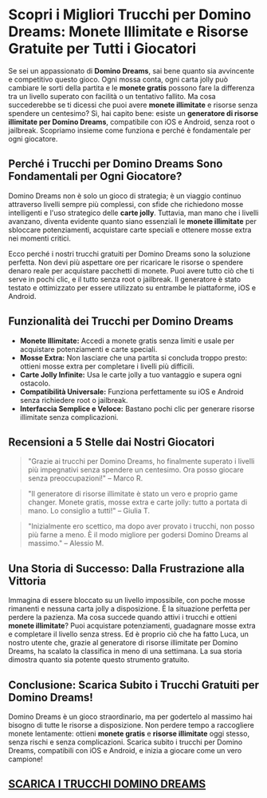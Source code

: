 <h1>Scopri i Migliori Trucchi per Domino Dreams: Monete Illimitate e Risorse Gratuite per Tutti i Giocatori</h1>

<p>Se sei un appassionato di <strong>Domino Dreams</strong>, sai bene quanto sia avvincente e competitivo questo gioco. Ogni mossa conta, ogni carta jolly può cambiare le sorti della partita e le <strong>monete gratis</strong> possono fare la differenza tra un livello superato con facilità o un tentativo fallito. Ma cosa succederebbe se ti dicessi che puoi avere <strong>monete illimitate</strong> e risorse senza spendere un centesimo? Sì, hai capito bene: esiste un <strong>generatore di risorse illimitate per Domino Dreams</strong>, compatibile con iOS e Android, senza root o jailbreak. Scopriamo insieme come funziona e perché è fondamentale per ogni giocatore.</p>

<h2>Perché i Trucchi per Domino Dreams Sono Fondamentali per Ogni Giocatore?</h2>

<p>Domino Dreams non è solo un gioco di strategia; è un viaggio continuo attraverso livelli sempre più complessi, con sfide che richiedono mosse intelligenti e l'uso strategico delle <strong>carte jolly</strong>. Tuttavia, man mano che i livelli avanzano, diventa evidente quanto siano essenziali le <strong>monete illimitate</strong> per sbloccare potenziamenti, acquistare carte speciali e ottenere mosse extra nei momenti critici.</p>

<p>Ecco perché i nostri trucchi gratuiti per Domino Dreams sono la soluzione perfetta. Non devi più aspettare ore per ricaricare le risorse o spendere denaro reale per acquistare pacchetti di monete. Puoi avere tutto ciò che ti serve in pochi clic, e il tutto senza root o jailbreak. Il generatore è stato testato e ottimizzato per essere utilizzato su entrambe le piattaforme, iOS e Android.</p>

<h2>Funzionalità dei Trucchi per Domino Dreams</h2>

<ul>
  <li><strong>Monete Illimitate:</strong> Accedi a monete gratis senza limiti e usale per acquistare potenziamenti e carte speciali.</li>
  <li><strong>Mosse Extra:</strong> Non lasciare che una partita si concluda troppo presto: ottieni mosse extra per completare i livelli più difficili.</li>
  <li><strong>Carte Jolly Infinite:</strong> Usa le carte jolly a tuo vantaggio e supera ogni ostacolo.</li>
  <li><strong>Compatibilità Universale:</strong> Funziona perfettamente su iOS e Android senza richiedere root o jailbreak.</li>
  <li><strong>Interfaccia Semplice e Veloce:</strong> Bastano pochi clic per generare risorse illimitate senza complicazioni.</li>
</ul>

<h2>Recensioni a 5 Stelle dai Nostri Giocatori</h2>

<blockquote>
  <p>"Grazie ai trucchi per Domino Dreams, ho finalmente superato i livelli più impegnativi senza spendere un centesimo. Ora posso giocare senza preoccupazioni!" – Marco R.</p>
</blockquote>

<blockquote>
  <p>"Il generatore di risorse illimitate è stato un vero e proprio game changer. Monete gratis, mosse extra e carte jolly: tutto a portata di mano. Lo consiglio a tutti!" – Giulia T.</p>
</blockquote>

<blockquote>
  <p>"Inizialmente ero scettico, ma dopo aver provato i trucchi, non posso più farne a meno. È il modo migliore per godersi Domino Dreams al massimo." – Alessio M.</p>
</blockquote>

<h2>Una Storia di Successo: Dalla Frustrazione alla Vittoria</h2>

<p>Immagina di essere bloccato su un livello impossibile, con poche mosse rimanenti e nessuna carta jolly a disposizione. È la situazione perfetta per perdere la pazienza. Ma cosa succede quando attivi i trucchi e ottieni <strong>monete illimitate</strong>? Puoi acquistare potenziamenti, guadagnare mosse extra e completare il livello senza stress. Ed è proprio ciò che ha fatto Luca, un nostro utente che, grazie al generatore di risorse illimitate per Domino Dreams, ha scalato la classifica in meno di una settimana. La sua storia dimostra quanto sia potente questo strumento gratuito.</p>

<h2>Conclusione: Scarica Subito i Trucchi Gratuiti per Domino Dreams!</h2>

<p>Domino Dreams è un gioco straordinario, ma per godertelo al massimo hai bisogno di tutte le risorse a disposizione. Non perdere tempo a raccogliere monete lentamente: ottieni <strong>monete gratis</strong> e <strong>risorse illimitate</strong> oggi stesso, senza rischi e senza complicazioni. Scarica subito i trucchi per Domino Dreams, compatibili con iOS e Android, e inizia a giocare come un vero campione!</p>

## [SCARICA I TRUCCHI DOMINO DREAMS](https://scaricasubitoveloceitagratis.click/scaricadownload.html)
